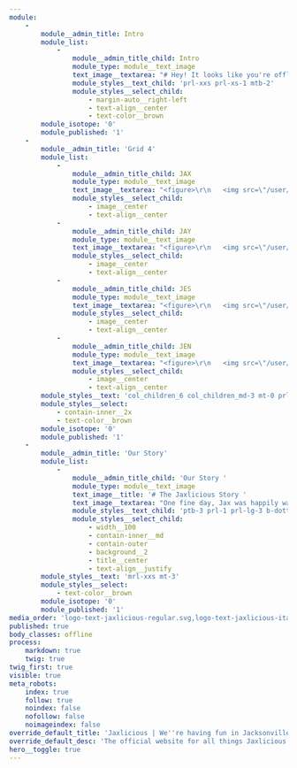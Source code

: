 ```yaml
---
module:
    -
        module__admin_title: Intro
        module_list:
            -
                module__admin_title_child: Intro
                module_type: module__text_image
                text_image__textarea: "# Hey! It looks like you're offline right now.\r\n## To do more than what you see below please find an internet connection :0)\r\n\r\n<!-- You can read 'Our Story' and see our contact info below, but to do more please find an internet connection :0) -->"
                module_styles__text_child: 'prl-xxs prl-xs-1 mtb-2'
                module_styles__select_child:
                    - margin-auto__right-left
                    - text-align__center
                    - text-color__brown
        module_isotope: '0'
        module_published: '1'
    -
        module__admin_title: 'Grid 4'
        module_list:
            -
                module__admin_title_child: JAX
                module_type: module__text_image
                text_image__textarea: "<figure>\r\n   <img src=\"/user/pages/offline/jaxlicious-jax.svg\" />\r\n    <h2 style=\"margin-top: 1rem;\">Jax!</h2>\r\n</figure>"
                module_styles__select_child:
                    - image__center
                    - text-align__center
            -
                module__admin_title_child: JAY
                module_type: module__text_image
                text_image__textarea: "<figure>\r\n   <img src=\"/user/pages/offline/jaxlicious-jay.svg\" />\r\n        <h2 style=\"margin-top: 1rem;\">Jay!</h2>\r\n</figure>"
                module_styles__select_child:
                    - image__center
                    - text-align__center
            -
                module__admin_title_child: JES
                module_type: module__text_image
                text_image__textarea: "<figure>\r\n   <img src=\"/user/pages/offline/jaxlicious-jes.svg\" />\r\n        <h2 style=\"margin-top: 1rem;\">Jes!</h2>\r\n</figure>"
                module_styles__select_child:
                    - image__center
                    - text-align__center
            -
                module__admin_title_child: JEN
                module_type: module__text_image
                text_image__textarea: "<figure>\r\n   <img src=\"/user/pages/offline/jaxlicious-jen.svg\" />\r\n        <h2 style=\"margin-top: 1rem;\">Jen!</h2>\r\n</figure>"
                module_styles__select_child:
                    - image__center
                    - text-align__center
        module_styles__text: 'col_children_6 col_children_md-3 mt-0 prl_children_xxs prl_children_xs-1 mtb_children_xs-xxs'
        module_styles__select:
            - contain-inner__2x
            - text-color__brown
        module_isotope: '0'
        module_published: '1'
    -
        module__admin_title: 'Our Story'
        module_list:
            -
                module__admin_title_child: 'Our Story '
                module_type: module__text_image
                text_image__title: '# The Jaxlicious Story '
                text_image__textarea: "One fine day, Jax was happily walking along the St. Johns River eating his favorite chocolates. Along came Jay.\r\nNeither boy was paying attention. Then, all of a sudden, **BAM!**\r\nAs chocolate flew in the air, some landed in Jay's mouth. He shouted, \"**THAT'S DELICIOUS**!\"\r\nJax and Jay became good friends, and they eat chocolate almost everyday.\r\nAfter becoming friends with Jes and Jen, they all decided to get together to create **chocolate bars for everyone**."
                module_styles__text_child: 'ptb-3 prl-1 prl-lg-3 b-dotted-xxs-3 b-yellow'
                module_styles__select_child:
                    - width__100
                    - contain-inner__md
                    - contain-outer
                    - background__2
                    - title__center
                    - text-align__justify
        module_styles__text: 'mrl-xxs mt-3'
        module_styles__select:
            - text-color__brown
        module_isotope: '0'
        module_published: '1'
media_order: 'logo-text-jaxlicious-regular.svg,logo-text-jaxlicious-italic.svg,logo-text-bam-thats-delicious.svg,jaxlicious-jax.svg,jaxlicious-jay.svg,jaxlicious-jen.svg,jaxlicious-jes.svg,logo-kids-and-text.svg,DSC03706-cropped-1920-high.jpg,DSC03828_cropped-1000-web.jpg,DSC03693-cropped-4000-medium.jpg'
published: true
body_classes: offline
process:
    markdown: true
    twig: true
twig_first: true
visible: true
meta_robots:
    index: true
    follow: true
    noindex: false
    nofollow: false
    noimageindex: false
override_default_title: 'Jaxlicious | We''re having fun in Jacksonville, Florida'
override_default_desc: 'The official website for all things Jaxlicious: with Jax, Jay, Jes, and Jen, chocolate, cookies, t-shirts, hats, and more!'
hero__toggle: true
---
```


